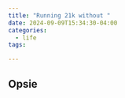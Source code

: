 ```yaml
---
title: "Running 21k without "
date: 2024-09-09T15:34:30-04:00
categories:
  - life
tags:

---
```


## Opsie
